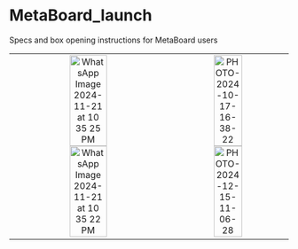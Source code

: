 # MetaBoard_launch
Specs and box opening instructions for MetaBoard users

<table>
  <tr>
    <td align="center">
      <img src="https://github.com/user-attachments/assets/278dc812-a913-4504-b4d8-a983cbce50e5" alt="WhatsApp Image 2024-11-21 at 10 35 25 PM" width="50%" /><br>
      <img src="https://github.com/user-attachments/assets/4de5ccee-f11b-4d84-8930-058286ec51c9" alt="WhatsApp Image 2024-11-21 at 10 35 22 PM" width="50%" />
    </td>
    <td align="center">
      <img src="https://github.com/user-attachments/assets/0d41e4f9-edef-4c41-b02b-9c30631ac6ac" alt="PHOTO-2024-10-17-16-38-22" width="50%" /><br>
      <img src="https://github.com/user-attachments/assets/b4c87bc5-37d8-4521-bcec-320d55c984f1" alt="PHOTO-2024-12-15-11-06-28" width="50%" />
    </td>
  </tr>
</table>
